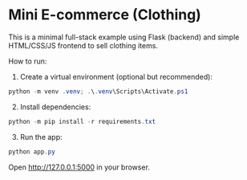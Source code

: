 # Mini E-commerce (Clothing)

This is a minimal full-stack example using Flask (backend) and simple HTML/CSS/JS frontend to sell clothing items.

How to run:

1. Create a virtual environment (optional but recommended):

```powershell
python -m venv .venv; .\.venv\Scripts\Activate.ps1
```

2. Install dependencies:

```powershell
python -m pip install -r requirements.txt
```

3. Run the app:

```powershell
python app.py
```

Open http://127.0.0.1:5000 in your browser.
